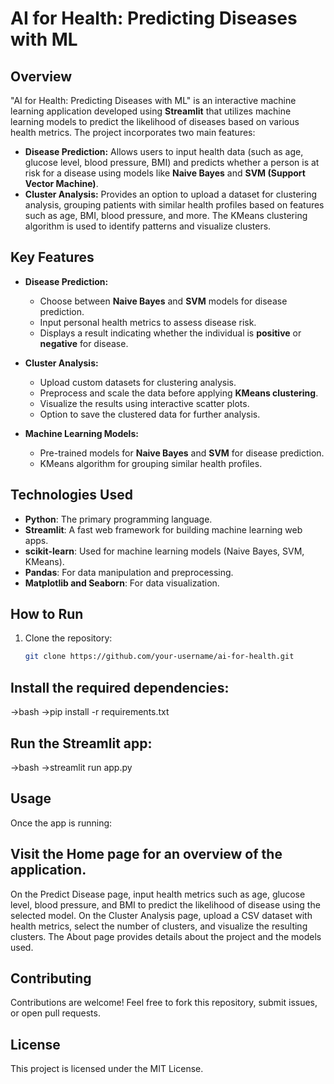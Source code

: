 # AI for Health: Predicting Diseases with ML

## Overview
"AI for Health: Predicting Diseases with ML" is an interactive machine learning application developed using **Streamlit** that utilizes machine learning models to predict the likelihood of diseases based on various health metrics. The project incorporates two main features:
- **Disease Prediction:** Allows users to input health data (such as age, glucose level, blood pressure, BMI) and predicts whether a person is at risk for a disease using models like **Naive Bayes** and **SVM (Support Vector Machine)**.
- **Cluster Analysis:** Provides an option to upload a dataset for clustering analysis, grouping patients with similar health profiles based on features such as age, BMI, blood pressure, and more. The KMeans clustering algorithm is used to identify patterns and visualize clusters.

## Key Features
- **Disease Prediction:** 
  - Choose between **Naive Bayes** and **SVM** models for disease prediction.
  - Input personal health metrics to assess disease risk.
  - Displays a result indicating whether the individual is **positive** or **negative** for disease.
  
- **Cluster Analysis:**
  - Upload custom datasets for clustering analysis.
  - Preprocess and scale the data before applying **KMeans clustering**.
  - Visualize the results using interactive scatter plots.
  - Option to save the clustered data for further analysis.
  
- **Machine Learning Models:**
  - Pre-trained models for **Naive Bayes** and **SVM** for disease prediction.
  - KMeans algorithm for grouping similar health profiles.

## Technologies Used
- **Python**: The primary programming language.
- **Streamlit**: A fast web framework for building machine learning web apps.
- **scikit-learn**: Used for machine learning models (Naive Bayes, SVM, KMeans).
- **Pandas**: For data manipulation and preprocessing.
- **Matplotlib and Seaborn**: For data visualization.

## How to Run
1. Clone the repository:
   ```bash
   git clone https://github.com/your-username/ai-for-health.git
## Install the required dependencies:
->bash
->pip install -r requirements.txt

## Run the Streamlit app:
->bash
->streamlit run app.py

## Usage

Once the app is running:

## Visit the Home page for an overview of the application.
On the Predict Disease page, input health metrics such as age, glucose level, blood pressure, and BMI to predict the likelihood of disease using the selected model.
On the Cluster Analysis page, upload a CSV dataset with health metrics, select the number of clusters, and visualize the resulting clusters.
The About page provides details about the project and the models used.

## Contributing
Contributions are welcome! Feel free to fork this repository, submit issues, or open pull requests.

## License
This project is licensed under the MIT License.
